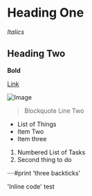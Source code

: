 # Heading One

*Italics*

## Heading Two

**Bold**

[Link](https://commonmark.org/help/)

![Image]()

> Blockquote
> Line Two



* List of Things
* Item Two
* Item three



1. Numbered List of Tasks
2. Second thing to do



····#print 'three backticks'

'Inline code' test
